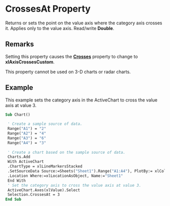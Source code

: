 
# CrossesAt Property

Returns or sets the point on the value axis where the category axis crosses it. Applies only to the value axis. Read/write  **Double**.


## Remarks

Setting this property causes the  **[Crosses](60c2ae55-87ad-f28d-5739-cbd51c8144be.md)** property to change to  **xlAxisCrossesCustom**.

This property cannot be used on 3-D charts or radar charts.


## Example

This example sets the category axis in the ActiveChart to cross the value axis at value 3.


```vb
Sub Chart() 
 
 ' Create a sample source of data. 
 Range("A1") = "2" 
 Range("A2") = "4" 
 Range("A3") = "6" 
 Range("A4") = "3" 
 
 ' Create a chart based on the sample source of data. 
 Charts.Add
 With ActiveChart 
 .ChartType = xlLineMarkersStacked 
 .SetSourceData Source:=Sheets("Sheet1").Range("A1:A4"), PlotBy:= xlColumns 
 .Location Where:=xlLocationAsObject, Name:="Sheet1" 
 End With
 ' Set the category axis to cross the value axis at value 3. 
 ActiveChart.Axes(xlValue).Select 
 Selection.CrossesAt = 3
End Sub
```

